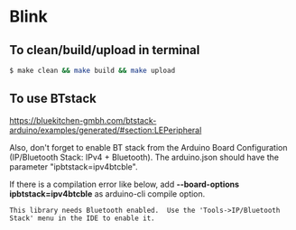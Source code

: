 # Blink

## To clean/build/upload in terminal

```sh
$ make clean && make build && make upload 
```

## To use BTstack

https://bluekitchen-gmbh.com/btstack-arduino/examples/generated/#section:LEPeripheral

Also, don't forget to enable BT stack from the Arduino Board Configuration (IP/Bluetooth Stack: IPv4 + Bluetooth). 
The arduino.json should have the parameter "ipbtstack=ipv4btcble".

If there is a compilation error like below, add **--board-options ipbtstack=ipv4btcble** as arduino-cli compile option.
```
This library needs Bluetooth enabled.  Use the 'Tools->IP/Bluetooth Stack' menu in the IDE to enable it.
```